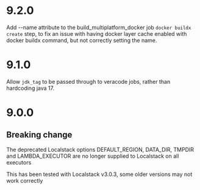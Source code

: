 # 9.2.0
Add --name attribute to the build_multiplatform_docker job `docker buildx create` step, to fix an issue with having
docker layer cache enabled with docker buildx command, but not correctly setting the name.

# 9.1.0

Allow `jdk_tag` to be passed through to veracode jobs, rather than hardcoding java 17.

# 9.0.0

## Breaking change

The deprecated Localstack options DEFAULT_REGION, DATA_DIR, TMPDIR and LAMBDA_EXECUTOR are no longer supplied to Localstack on all executors

This has been tested with Localstack v3.0.3, some older versions may not work correctly
